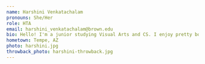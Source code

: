 ```yaml
---
name: Harshini Venkatachalam
pronouns: She/Her
role: HTA
email: harshini_venkatachalam@brown.edu
bio: Hello! I'm a junior studying Visual Arts and CS. I enjoy pretty book covers, the code-fi playlist on YouTube, and being an intro CS TA! I'm happy you're here
hometown: Tempe, AZ
photo: harshini.jpg
throwback_photo: harshini-throwback.jpg
---
```

